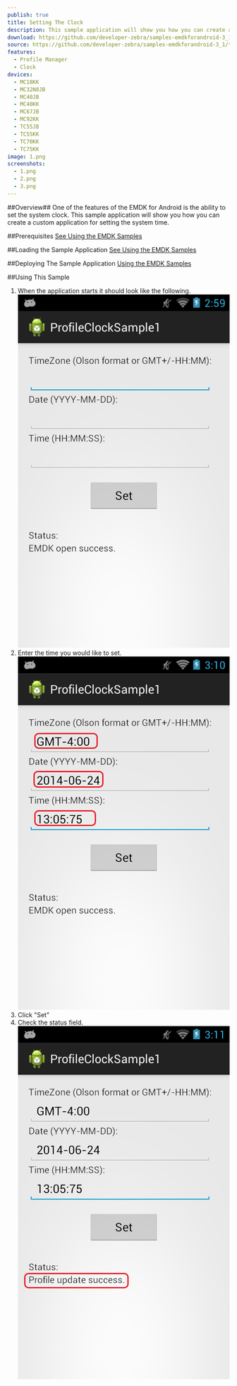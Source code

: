 ```yaml
---
publish: true
title: Setting The Clock
description: This sample application will show you how you can create a custom application for setting the system time using the Clock Feature of Profile Manager.
download: https://github.com/developer-zebra/samples-emdkforandroid-3_1/archive/ProfileClockSample1.zip
source: https://github.com/developer-zebra/samples-emdkforandroid-3_1/tree/ProfileClockSample1
features: 
  - Profile Manager
  - Clock
devices: 
  - MC18KK
  - MC32N0JB
  - MC40JB
  - MC40KK
  - MC67JB
  - MC92KK
  - TC55JB
  - TC55KK
  - TC70KK
  - TC75KK
image: 1.png
screenshots: 
  - 1.png
  - 2.png
  - 3.png
---
```


##Overview##
One of the features of the EMDK for Android is the ability to set the system clock. This sample application will show you how you can create a custom application for setting the system time. 

##Prerequisites
[See Using the EMDK Samples](../../guide/sample/emdksamples)

##Loading the Sample Application
[See Using the EMDK Samples](../../guide/sample/emdksamples)

##Deploying The Sample Application
[Using the EMDK Samples](../../guide/sample/emdksamples)

##Using This Sample
1. When the application starts it should look like the following.  
	![img](../../images/samples/3_1.png)  
2. Enter the time you would like to set.  
	![img](../../images/samples/3_2.png)  	
3.  Click "Set" 
4.  Check the status field.   
	![img](../../images/samples/3_3.png)  
	

